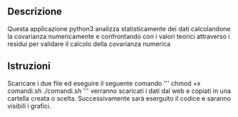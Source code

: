 ## Descrizione

Questa applicazione python3 analizza statisticamente dei dati calcolandone 
la covarianza numericamente e confrontando con i valori teorici attraverso 
i residui per validare il calcolo della covarianza numerica

## Istruzioni

Scaricare i due file ed eseguire il seguente comando
'''
  chmod +x comandi.sh
  ./comandi.sh
'''
verranno scaricati i dati dal web e copiati in una cartella creata o scelta. 
Successivamente sarà eserguito il codice e saranno visibili i grafici.
